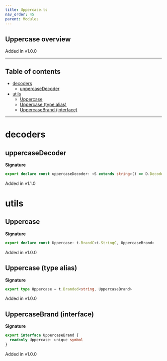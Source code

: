 ```yaml
---
title: Uppercase.ts
nav_order: 45
parent: Modules
---
```


## Uppercase overview

Added in v1.0.0

---

<h2 class="text-delta">Table of contents</h2>

- [decoders](#decoders)
  - [uppercaseDecoder](#uppercasedecoder)
- [utils](#utils)
  - [Uppercase](#uppercase)
  - [Uppercase (type alias)](#uppercase-type-alias)
  - [UppercaseBrand (interface)](#uppercasebrand-interface)

---

# decoders

## uppercaseDecoder

**Signature**

```ts
export declare const uppercaseDecoder: <S extends string>() => D.Decoder<S, t.Branded<S, UppercaseBrand>>
```

Added in v1.1.0

# utils

## Uppercase

**Signature**

```ts
export declare const Uppercase: t.BrandC<t.StringC, UppercaseBrand>
```

Added in v1.0.0

## Uppercase (type alias)

**Signature**

```ts
export type Uppercase = t.Branded<string, UppercaseBrand>
```

Added in v1.0.0

## UppercaseBrand (interface)

**Signature**

```ts
export interface UppercaseBrand {
  readonly Uppercase: unique symbol
}
```

Added in v1.0.0
